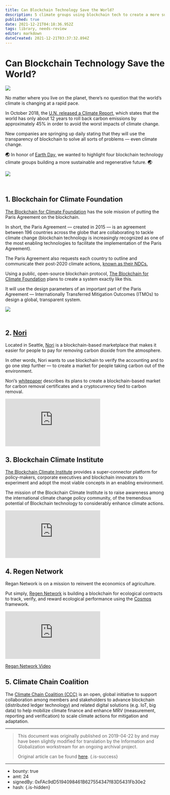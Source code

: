 ```yaml
---
title: Can Blockchain Technology Save the World?
description: 5 climate groups using blockchain tech to create a more sustainable future.
published: true
date: 2021-12-21T04:18:36.952Z
tags: library, needs-review
editor: markdown
dateCreated: 2021-12-21T03:37:32.894Z
---
```


# Can Blockchain Technology Save the World?

![](https://assets.website-files.com/5e9a09610b7dce71f87f7f17/5e9fe46754b6e3c83032a354_0_UF5P8d2FglbdYqLF.jpeg)

No matter where you live on the planet, there’s no question that the world’s climate is changing at a rapid pace.

In October 2018, the [U.N. released a Climate Report,](https://www.un.org/en/sections/issues-depth/climate-change/index.html) which states that the world has only about 12 years to roll back carbon emissions by approximately 45% in order to avoid the worst impacts of climate change.

New companies are springing up daily stating that they will use the transparency of blockchain to solve all sorts of problems — even climate change.

**🌏** In honor of [Earth Day,](https://www.earthday.org/) we wanted to highlight four blockchain technology climate groups building a more sustainable and regenerative future. **🌏**<br/>

![](https://assets.website-files.com/5e9a09610b7dce71f87f7f17/5e9fe5342b0b3001c72804ce_1_eYAFx6IB0Jt6bkyS4Dgc3w.png)

<br/>

## 1. Blockchain for Climate Foundation

[The Blockchain for Climate Foundation](https://www.blockchainforclimate.org/) has the sole mission of putting the Paris Agreement on the blockchain.

In short, the Paris Agreement — created in 2015 — is an agreement between 196 countries across the globe that are collaborating to tackle climate change (blockchain technology is increasingly recognized as one of the most enabling technologies to facilitate the implementation of the Paris Agreement).

The Paris Agreement also requests each country to outline and communicate their post-2020 climate actions, [known as their NDCs.](https://www.ieta.org/resources/UNFCCC/IETA_Article_6_Implementation_Paper_May2016.pdf)

Using a public, open-source blockchain protocol, [The Blockchain for Climate Foundation](https://www.blockchainforclimate.org/) plans to create a system exactly like this.

It will use the design parameters of an important part of the Paris Agreement — Internationally Transferred Mitigation Outcomes (ITMOs) to design a global, transparent system.

[ ](https://www.blockchainforclimate.org/)

![](https://assets.website-files.com/5e9a09610b7dce71f87f7f17/5e9fe581533c776fd924104d_1*_6s6BPL-S00vlAex3nbB6g.png)

## [<br/> ](https://www.blockchainforclimate.org/)2. [Nori](https://nori.com/)<br/>

Located in Seattle, [Nori](https://youtu.be/VKv5rWtV-vI) is a blockchain-based marketplace that makes it easier for people to pay for removing carbon dioxide from the atmosphere.

In other words, Nori wants to use blockchain to verify the accounting and to go one step further — to create a market for people taking carbon out of the environment.

Nori’s [whitepaper](https://nori.com/white-paper) describes its plans to create a blockchain-based market for carbon removal certificates and a cryptocurrency tied to carbon removal.<br/> 

<iframe allowfullscreen="" frameborder="0" scrolling="auto" src="https://cdn.embedly.com/widgets/media.html?src=https%3A%2F%2Fwww.youtube.com%2Fembed%2FVKv5rWtV-vI%3Ffeature%3Doembed&amp;url=http%3A%2F%2Fwww.youtube.com%2Fwatch%3Fv%3DVKv5rWtV-vI&amp;image=https%3A%2F%2Fi.ytimg.com%2Fvi%2FVKv5rWtV-vI%2Fhqdefault.jpg&amp;key=a19fcc184b9711e1b4764040d3dc5c07&amp;type=text%2Fhtml&amp;schema=youtube"></iframe>

<br/>

## 3. Blockchain Climate Institute

[The Blockchain Climate Institute](https://www.blockchainclimateinstitute.org/) provides a super-connector platform for policy-makers, corporate executives and blockchain innovators to experiment and adopt the most viable concepts in an enabling environment.

The mission of the Blockchain Climate Institute is to raise awareness among the international climate change policy community, of the tremendous potential of Blockchain technology to considerably enhance climate actions.

<iframe allowfullscreen="" frameborder="0" scrolling="auto" src="https://cdn.embedly.com/widgets/media.html?src=https%3A%2F%2Fwww.youtube.com%2Fembed%2FDpmlOVykt_U%3Ffeature%3Doembed&amp;url=http%3A%2F%2Fwww.youtube.com%2Fwatch%3Fv%3DDpmlOVykt_U&amp;image=https%3A%2F%2Fi.ytimg.com%2Fvi%2FDpmlOVykt_U%2Fhqdefault.jpg&amp;key=a19fcc184b9711e1b4764040d3dc5c07&amp;type=text%2Fhtml&amp;schema=youtube"></iframe>

<br/>

## 4. Regen Network

Regan Network is on a mission to reinvent the economics of agriculture.

Put simply, [Regen Network](https://www.regen.network/) is building a blockchain for ecological contracts to track, verify, and reward ecological performance using the [Cosmos](https://cosmos.network/) framework.

<iframe allowfullscreen="" frameborder="0" scrolling="auto" src="https://cdn.embedly.com/widgets/media.html?src=https%3A%2F%2Fplayer.vimeo.com%2Fvideo%2F299326236%3Fapp_id%3D122963&amp;dntp=1&amp;url=https%3A%2F%2Fvimeo.com%2F299326236&amp;image=https%3A%2F%2Fi.vimeocdn.com%2Fvideo%2F737427364_1280.jpg&amp;key=a19fcc184b9711e1b4764040d3dc5c07&amp;type=text%2Fhtml&amp;schema=vimeo"></iframe>

[Regan Network Video](http://regannetwork.io/) 

## 5. Climate Chain Coalition

The [Climate Chain Coalition (CCC)](https://www.climatechaincoalition.io/) is an open, global initiative to support collaboration among members and stakeholders to advance blockchain (distributed ledger technology) and related digital solutions (e.g. IoT, big data) to help mobilize climate finance and enhance MRV (measurement, reporting and verification) to scale climate actions for mitigation and adaptation.

 

---

> This document was originally published on 2019-04-22 by  and may have been slightly modified for translation by the Information and Globalization workstream for an ongoing archival project.
>
> Original article can be found [here](https://shapeshift.com/library/can-blockchain-technology-save-the-world).
{.is-success}

---

- bounty: true
- amt: 24
- signedBy: 0xFAc9dD5194098461B627554347f83D5431Fb30e2
- hash: 
{.is-hidden}